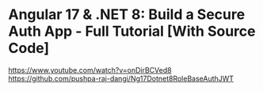 # Angular 17 & .NET 8: Build a Secure Auth App - Full Tutorial [With Source Code]

https://www.youtube.com/watch?v=onDirBCVed8
https://github.com/pushpa-raj-dangi/Ng17Dotnet8RoleBaseAuthJWT
